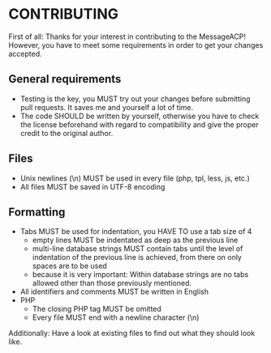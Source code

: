 CONTRIBUTING
============

First of all: Thanks for your interest in contributing to the MessageACP! However, you have to meet some requirements in order to get your changes accepted.

General requirements
--------------------
- Testing is the key, you MUST try out your changes before submitting pull requests. It saves me and yourself a lot of time.
- The code SHOULD be written by yourself, otherwise you have to check the license beforehand with regard to compatibility and give the proper credit to the original author.

Files
-----
- Unix newlines (\n) MUST be used in every file (php, tpl, less, js, etc.)
- All files MUST be saved in UTF-8 encoding

Formatting
----------
- Tabs MUST be used for indentation, you HAVE TO use a tab size of 4
    - empty lines MUST be indentated as deep as the previous line
    - multi-line database strings MUST contain tabs until the level of indentation of the previous line is achieved, 
    from there on only spaces are to be used
    - because it is very important: Within database strings are no tabs allowed other than those previously mentioned.
- All identifiers and comments MUST be written in English
- PHP
    - The closing PHP tag MUST be omitted
    - Every file MUST end with a newline character (\n)

Additionally: Have a look at existing files to find out what they should look like.